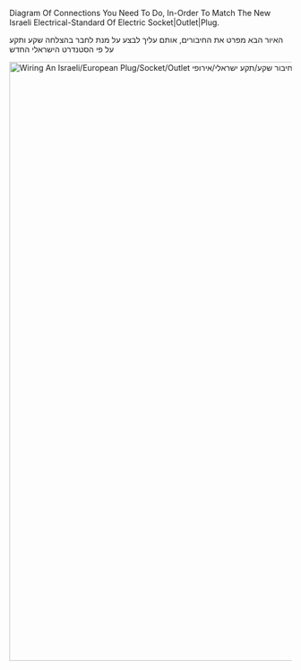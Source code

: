 Diagram Of Connections You Need To Do,
In-Order To Match The New Israeli Electrical-Standard Of Electric Socket|Outlet|Plug.

האיור הבא מפרט את החיבורים, אותם עליך לבצע
על מנת לחבר בהצלחה שקע ותקע על פי הסטנדרט הישראלי החדש

<a target="_blank" rel="follow,index" href="https://icompile.eladkarako.com/_uploads/2016/05/icompile.eladkarako.com_wiring_an_israeli_plug_socket_outlet.gif"><img src="https://icompile.eladkarako.com/_uploads/2016/05/icompile.eladkarako.com_wiring_an_israeli_plug_socket_outlet.gif" alt="Wiring An Israeli/European Plug/Socket/Outlet חיבור שקע/תקע ישראלי/אירופי" title="Wiring An Israeli/European Plug/Socket/Outlet חיבור שקע/תקע ישראלי/אירופי" width="1023" height="1070" class="aligncenter size-full wp-image-5255" /></a>